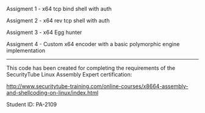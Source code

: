 Assigment 1 - x64 tcp bind shell with auth

Assigment 2 - x64 rev tcp shell with auth

Assigment 3 - x64 Egg hunter

Assigment 4 - Custom x64 encoder with a basic polymorphic engine implementation


---

This code has been created for completing the requirements of the SecurityTube Linux Assembly Expert certification:

http://www.securitytube-training.com/online-courses/x8664-assembly-and-shellcoding-on-linux/index.html

Student ID: PA-2109
